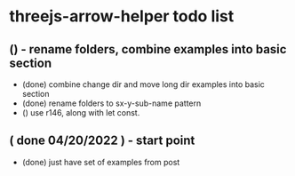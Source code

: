# threejs-arrow-helper todo list

## () - rename folders, combine examples into basic section
* (done) combine change dir and move long dir examples into basic section
* (done) rename folders to sx-y-sub-name pattern
* () use r146, along with let const.

## ( done 04/20/2022 ) - start point
* (done) just have set of examples from post
